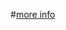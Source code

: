 

#[more info](https://www.codeproject.com/Articles/4894/Pointer-to-Pointer-and-Reference-to-Pointer)
